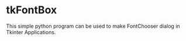 # tkFontBox
This simple python program can be used to make FontChooser dialog in Tkinter Applications.
